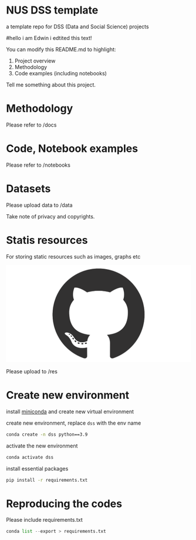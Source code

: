 # NUS DSS template
a template repo for DSS (Data and Social Science) projects

#hello i am Edwin
i edtited this text!


You can modify this README.md to highlight:
1. Project overview
2. Methodology
3. Code examples (including notebooks)


Tell me something about this project.

# Methodology

Please refer to /docs

# Code, Notebook examples

Please refer to /notebooks

# Datasets

Please upload data to /data

Take note of privacy and copyrights.

# Statis resources

For storing static resources such as images, graphs etc

![](res/github_mark.png)

Please upload to /res

# Create new environment

install [miniconda](https://docs.conda.io/en/latest/miniconda.html)
and create new virtual environment

create new environment, replace ```dss``` with the env name
```bash
conda create -n dss python==3.9
```

activate the new environment
```bash
conda activate dss
```

install essential packages
```bash
pip install -r requirements.txt
```


# Reproducing the codes

Please include requirements.txt
```python
conda list --export > requirements.txt
```

